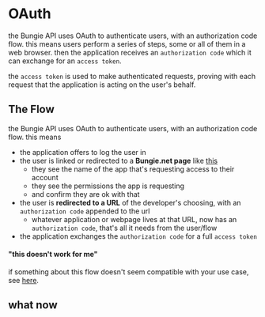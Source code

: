 # OAuth

the Bungie API uses OAuth to authenticate users, with an authorization code flow. this means users perform a series of steps, some or all of them in a web browser. then the application receives an `authorization code` which it can exchange for an `access token`.

the `access token` is used to make authenticated requests, proving with each request that the application is acting on the user's behalf.

## The Flow

the Bungie API uses OAuth to authenticate users, with an authorization code flow. this means
- the application offers to log the user in⠀
- the user is linked or redirected to a **Bungie.net page** like [this](/img/authorize.png)
  - they see the name of the app that's requesting access to their account
  - they see the permissions the app is requesting
  - and confirm they are ok with that
- the user is **redirected to a URL** of the developer's choosing, with an `authorization code` appended to the url
  - whatever application or webpage lives at that URL, now has an `authorization code`, that's all it needs from the user/flow
- the application exchanges the `authorization code` for a full `access token`

#### "this doesn't work for me"

if something about this flow doesn't seem compatible with your use case, see [here](/api/weird-cases).

## what now
